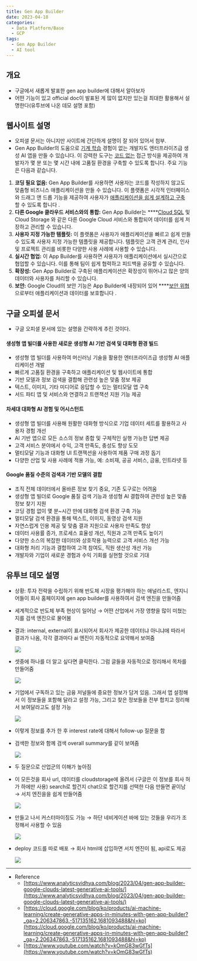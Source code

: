 ```yaml
---
title: Gen App Builder
date: 2023-04-18
categories:
  - Data Platform/Base
  - GCP
tags: 
  - Gen App Builder
  - AI tool
---
```


## 개요

- 구글에서 새롭게 발표한 gen app builder에 대해서 알아보자
- 어떤 기능이 있고 official doc이 발표된 게 많이 없지만 있는걸 최대한 활용해서 설명한다(유투브에 나온 데모 설명 포함)

## 웹사이트 설명

- 오피셜 문서는 아니지만 사이트에 간단하게 설명이 잘 되어 있어서 첨부.
- Gen App Builder의 도움으로 [기계 학습](https://www.analyticsvidhya.com/machine-learning/) 경험이 없는 개발자도 엔터프라이즈급 생성 AI 앱을 만들 수 있습니다. 이 강력한 도구는 [코드 없는](https://www.analyticsvidhya.com/blog/2023/03/low-code-no-code-development/) 접근 방식을 제공하여 개발자가 몇 분 또는 몇 시간 내에 고품질 환경을 구축할 수 있도록 합니다. 주요 기능은 다음과 같습니다.
1. **코딩 필요 없음:** Gen App Builder를 사용하면 사용자는 코드를 작성하지 않고도 맞춤형 비즈니스 애플리케이션을 만들 수 있습니다. 이 플랫폼은 시각적 인터페이스와 드래그 앤 드롭 기능을 제공하여 사용자가 [애플리케이션을 쉽게 설계하고 구축](https://www.analyticsvidhya.com/blog/2021/12/data-science-app-with-python/) 할 수 있도록 합니다 .
2. **다른 Google 클라우드 서비스와의 통합:** Gen App Builder는 ****[Cloud SQL](https://www.analyticsvidhya.com/blog/2022/07/managing-sql-database-on-google-cloud/) 및 Cloud Storage 와 같은 다른 Google Cloud 서비스와 통합되어 데이터를 쉽게 저장하고 관리할 수 있습니다.
3. **사용자 지정 가능한 템플릿:** 이 플랫폼은 사용자가 애플리케이션을 빠르고 쉽게 만들 수 있도록 사용자 지정 가능한 템플릿을 제공합니다. 템플릿은 고객 관계 관리, 인사 및 프로젝트 관리를 비롯한 다양한 사용 사례에 사용할 수 있습니다.
4. **실시간 협업:** 이 App Builder를 사용하면 사용자가 애플리케이션에서 실시간으로 협업할 수 있습니다. 이를 통해 팀이 쉽게 협력하고 피드백을 공유할 수 있습니다.
5. **확장성:** Gen App Builder로 구축된 애플리케이션은 확장성이 뛰어나고 많은 양의 데이터와 사용자를 처리할 수 있습니다.
6. **보안:** Google Cloud의 보안 기능은 App Builder에 내장되어 있어 ****[보안 위협](https://www.analyticsvidhya.com/blog/2021/01/security-threats-to-machine-learning-systems/)으로부터 애플리케이션과 데이터를 보호합니다 .

## 구글 오피셜 문서

- 구글 오피셜 문서에 있는 설명을 간략하게 추린 것이다.

#### ****생성형 앱 빌더를 사용한 새로운 생성형 AI 기반 검색 및 대화형 환경 빌드****

- 생성형 앱 빌더를 사용하여 머신러닝 기술을 활용한 엔터프라이즈급 생성형 AI 애플리케이션 개발
- 빠르게 고품질 환경을 구축하고 애플리케이션 및 웹사이트에 통합
- 기반 모델과 정보 검색을 결합해 관련성 높은 맞춤 정보 제공
- 텍스트, 이미지, 기타 미디어로 응답할 수 있는 멀티모달 앱 구축
- 서드 파티 앱 및 서비스와 연결하고 트랜잭션 지원 기능 제공

#### ****차세대 대화형 AI 경험 및 어시스턴트****

- 생성형 앱 빌더를 사용해 원활한 대화형 방식으로 기업 데이터 세트를 활용하고 사용자 경험 개선
- AI 기반 앱으로 모든 소스의 정보 종합 및 구체적인 실행 가능한 답변 제공
- 고객 서비스 분야에서 수익, 고객 만족도, 충성도 향상 도모
- 멀티모달 기능과 대화형 UI 트랜잭션을 사용하여 제품 구매 과정 돕기
- 다양한 산업 및 사용 사례에 적용 가능, 예: 소비재, 공공 서비스, 금융, 인트라넷 등

#### ****Google 품질 수준의 검색과 기반 모델의 결합****

- 조직 전체 데이터에서 올바른 정보 찾기 중요, 기존 도구로는 어려움
- 생성형 앱 빌더로 Google 품질 검색 기능과 생성형 AI 결합하여 관련성 높은 맞춤 정보 찾기 지원
- 코딩 경험 없이 몇 분~시간 만에 대화형 검색 환경 구축 가능
- 멀티모달 검색 환경을 통해 텍스트, 이미지, 동영상 검색 지원
- 자연스럽게 인용 제공 및 맞춤 결과 지원으로 사용자 만족도 향상
- 데이터 사용률 증가, 프로세스 효율성 개선, 직원과 고객 만족도 높이기
- 다양한 소스의 복잡한 데이터와 상호작용 능력으로 고객 서비스 개선 가능
- 대화형 처리 기능과 결합하여 고객 참여도, 직원 생산성 개선 가능
- 개발자와 기업이 새로운 경험과 수익 기회를 실현할 것으로 기대

## 유투브 데모 설명

- 상황: 투자 전략을 수립하기 위해 반도체 시장을 평가해야 하는 애널리스트, 엔지니어들이 회사 홈페이지에 gen app builder를 사용하여서 검색 엔진을 만들어줌
- 세계적으로 반도체 부족 현상이 일어남 → 어떤 산업에서 가장 영향을 많이 미쳤는지를 검색 엔진으로 물어봄
- 결과: internal, external이 표시되어서 회사가 제공한 데이터냐 아니냐에 따라서 결과가 나옴, 각각 결과마다 ai 엔진이 자동적으로 요약해서 보여줌
    
    ![ ](images/Gen_App_Builder/Untitled.png)
    
- 셋중에 하나를 더 알고 싶다면 클릭한다. 그럼 글들을 자동적으로 정리해서 목차를 만들어줌
    
    ![ ](images/Gen_App_Builder/Untitled%201.png)
    
- 기업에서 구독하고 있는 금융 저널들에 중요한 정보가 담겨 있음. 그래서 앱 설정해서 이 정보들을 포함해 달라고 설정 가능, 그리고 찾은 정보들을 전부 합치고 정리해서 보여달라고도 설정 가능
    
    ![ ](images/Gen_App_Builder/Untitled%202.png)
    
- 이렇게 정보를 추가 한 후 interest rate에 대해서 follow-up 질문을 함
- 검색한 정보와 함께 검색 overall summary를 같이 보여줌
    
    ![ ](images/Gen_App_Builder/Untitled%203.png)
    
- 두 질문으로 산업군의 이해가 높아짐
- 이 모든것을 회사 url, 데이터를 cloudstorage에 올려서 (구글은 이 정보를 회사 허가 하에만 사용) search로 할건지 chat으로 할건지를 선택한 다음 만들면 끝이남 → 서치 엔진을을 쉽게 만들어줌
    
    ![ ](images/Gen_App_Builder/Untitled%204.png)
    
- 만들고 나서 커스터마이징도 가능 → 하단 네비게이션 바에 있는 것들을 우리가 조정해서 사용할 수 있음
    
    ![ ](images/Gen_App_Builder/Untitled%205.png)
    
- deploy 코드를 따로 배포 → 회사 html에 삽입하면 서치 엔진이 됨, api로도 제공
    
    ![ ](images/Gen_App_Builder/Untitled%206.png)
    

---

- Reference
    - [https://www.analyticsvidhya.com/blog/2023/04/gen-app-builder-google-clouds-latest-generative-ai-tools/](https://www.analyticsvidhya.com/blog/2023/04/gen-app-builder-google-clouds-latest-generative-ai-tools/)
    - [https://cloud.google.com/blog/ko/products/ai-machine-learning/create-generative-apps-in-minutes-with-gen-app-builder?_ga=2.206347863.-517135162.1681093488&hl=ko](https://cloud.google.com/blog/ko/products/ai-machine-learning/create-generative-apps-in-minutes-with-gen-app-builder?_ga=2.206347863.-517135162.1681093488&hl=ko)
    - [https://www.youtube.com/watch?v=kOmG83wGfTs](https://www.youtube.com/watch?v=kOmG83wGfTs)